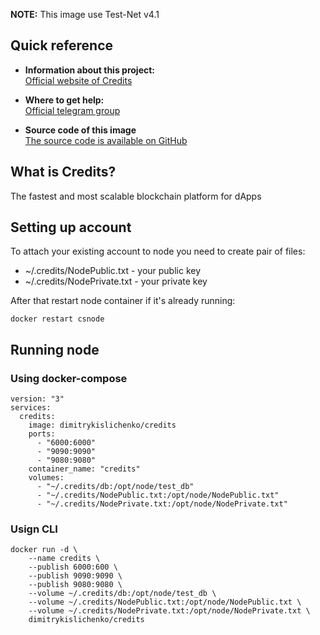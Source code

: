 **NOTE:** This image use Test-Net v4.1

## Quick reference

- **Information about this project:**\
  [Official website of Credits](https://credits.com/)

- **Where to get help:**\
  [Official telegram group](https://t.me/creditscom)

- **Source code of this image**\
  [The source code is available on GitHub](https://github.com/dimitrykislichenko/credits-node-docker)

## What is Credits?

The fastest and most scalable blockchain platform for dApps

## Setting up account

To attach your existing account to node you need to create pair of files:

- ~/.credits/NodePublic.txt - your public key
- ~/.credits/NodePrivate.txt - your private key

After that restart node container if it's already running:

```
docker restart csnode
```

## Running node

### Using docker-compose

```
version: "3"
services:
  credits:
    image: dimitrykislichenko/credits
    ports:
      - "6000:6000"
      - "9090:9090"
      - "9080:9080"
    container_name: "credits"
    volumes:
      - "~/.credits/db:/opt/node/test_db"
      - "~/.credits/NodePublic.txt:/opt/node/NodePublic.txt"
      - "~/.credits/NodePrivate.txt:/opt/node/NodePrivate.txt"
```

### Usign CLI

```
docker run -d \
    --name credits \
    --publish 6000:600 \
    --publish 9090:9090 \
    --publish 9080:9080 \
    --volume ~/.credits/db:/opt/node/test_db \
    --volume ~/.credits/NodePublic.txt:/opt/node/NodePublic.txt \
    --volume ~/.credits/NodePrivate.txt:/opt/node/NodePrivate.txt \
    dimitrykislichenko/credits
```
